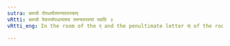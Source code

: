 ```yaml
---
sutra: भ्रस्जो रोपधयोरमन्यतरस्याम्
vRtti: भ्रस्जो रेफस्योपधायाश्च रमन्यतरस्यां भवति ॥
vRtti_eng: In the room of the र् and the penultimate letter स् of the root भ्रस्ज, there is optionally the substitute रम्, when an _ardhadhatuka_ affix follows.

---
```

